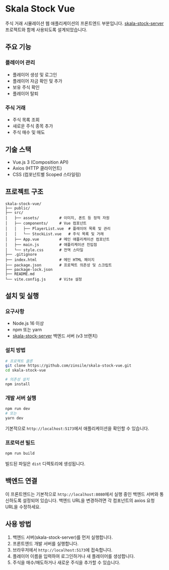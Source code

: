 # Skala Stock Vue

주식 거래 시뮬레이션 웹 애플리케이션의 프론트엔드 부분입니다. [skala-stock-server](https://github.com/zinsile/skala-stock-server) 프로젝트와 함께 사용되도록 설계되었습니다.

## 주요 기능

### 플레이어 관리
- 플레이어 생성 및 로그인
- 플레이어 자금 확인 및 추가
- 보유 주식 확인
- 플레이어 탈퇴

### 주식 거래
- 주식 목록 조회
- 새로운 주식 종목 추가
- 주식 매수 및 매도

## 기술 스택

- Vue.js 3 (Composition API)
- Axios (HTTP 클라이언트)
- CSS (컴포넌트별 Scoped 스타일링)

## 프로젝트 구조

```
skala-stock-vue/
├── public/
├── src/
│   ├── assets/         # 이미지, 폰트 등 정적 자원
│   ├── components/     # Vue 컴포넌트
│   │   ├── PlayerList.vue  # 플레이어 목록 및 관리
│   │   └── StockList.vue   # 주식 목록 및 거래
│   ├── App.vue         # 메인 애플리케이션 컴포넌트
│   ├── main.js         # 애플리케이션 진입점
│   └── style.css       # 전역 스타일
├── .gitignore
├── index.html          # 메인 HTML 페이지
├── package.json        # 프로젝트 의존성 및 스크립트
├── package-lock.json
├── README.md
└── vite.config.js      # Vite 설정
```

## 설치 및 실행

### 요구사항
- Node.js 16 이상
- npm 또는 yarn
- [skala-stock-server](https://github.com/zinsile/skala-stock-server) 백엔드 서버 (v3 브랜치)

### 설치 방법

```bash
# 프로젝트 클론
git clone https://github.com/zinsile/skala-stock-vue.git
cd skala-stock-vue

# 의존성 설치
npm install
```

### 개발 서버 실행

```bash
npm run dev
# 또는
yarn dev
```

기본적으로 `http://localhost:5173`에서 애플리케이션을 확인할 수 있습니다.

### 프로덕션 빌드

```bash
npm run build
```

빌드된 파일은 `dist` 디렉토리에 생성됩니다.

## 백엔드 연결

이 프론트엔드는 기본적으로 `http://localhost:8080`에서 실행 중인 백엔드 서버와 통신하도록 설정되어 있습니다. 백엔드 URL을 변경하려면 각 컴포넌트의 axios 요청 URL을 수정하세요.

## 사용 방법

1. 백엔드 서버(skala-stock-server)를 먼저 실행합니다.
2. 프론트엔드 개발 서버를 실행합니다.
3. 브라우저에서 `http://localhost:5173`에 접속합니다.
4. 플레이어 이름을 입력하여 로그인하거나 새 플레이어를 생성합니다.
5. 주식을 매수/매도하거나 새로운 주식을 추가할 수 있습니다.
